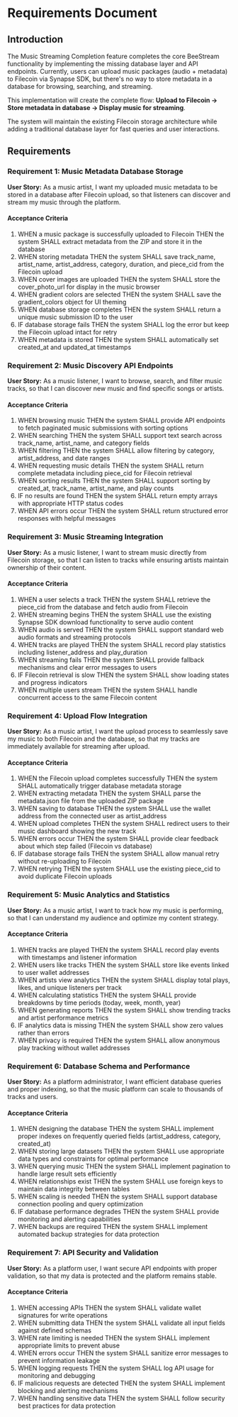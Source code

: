 # Requirements Document

## Introduction

The Music Streaming Completion feature completes the core BeeStream functionality by implementing the missing database layer and API endpoints. Currently, users can upload music packages (audio + metadata) to Filecoin via Synapse SDK, but there's no way to store metadata in a database for browsing, searching, and streaming. 

This implementation will create the complete flow: **Upload to Filecoin → Store metadata in database → Display music for streaming**.

The system will maintain the existing Filecoin storage architecture while adding a traditional database layer for fast queries and user interactions.

## Requirements

### Requirement 1: Music Metadata Database Storage

**User Story:** As a music artist, I want my uploaded music metadata to be stored in a database after Filecoin upload, so that listeners can discover and stream my music through the platform.

#### Acceptance Criteria

1. WHEN a music package is successfully uploaded to Filecoin THEN the system SHALL extract metadata from the ZIP and store it in the database
2. WHEN storing metadata THEN the system SHALL save track_name, artist_name, artist_address, category, duration, and piece_cid from the Filecoin upload
3. WHEN cover images are uploaded THEN the system SHALL store the cover_photo_url for display in the music browser
4. WHEN gradient colors are selected THEN the system SHALL save the gradient_colors object for UI theming
5. WHEN database storage completes THEN the system SHALL return a unique music submission ID to the user
6. IF database storage fails THEN the system SHALL log the error but keep the Filecoin upload intact for retry
7. WHEN metadata is stored THEN the system SHALL automatically set created_at and updated_at timestamps

### Requirement 2: Music Discovery API Endpoints

**User Story:** As a music listener, I want to browse, search, and filter music tracks, so that I can discover new music and find specific songs or artists.

#### Acceptance Criteria

1. WHEN browsing music THEN the system SHALL provide API endpoints to fetch paginated music submissions with sorting options
2. WHEN searching THEN the system SHALL support text search across track_name, artist_name, and category fields
3. WHEN filtering THEN the system SHALL allow filtering by category, artist_address, and date ranges
4. WHEN requesting music details THEN the system SHALL return complete metadata including piece_cid for Filecoin retrieval
5. WHEN sorting results THEN the system SHALL support sorting by created_at, track_name, artist_name, and play counts
6. IF no results are found THEN the system SHALL return empty arrays with appropriate HTTP status codes
7. WHEN API errors occur THEN the system SHALL return structured error responses with helpful messages

### Requirement 3: Music Streaming Integration

**User Story:** As a music listener, I want to stream music directly from Filecoin storage, so that I can listen to tracks while ensuring artists maintain ownership of their content.

#### Acceptance Criteria

1. WHEN a user selects a track THEN the system SHALL retrieve the piece_cid from the database and fetch audio from Filecoin
2. WHEN streaming begins THEN the system SHALL use the existing Synapse SDK download functionality to serve audio content
3. WHEN audio is served THEN the system SHALL support standard web audio formats and streaming protocols
4. WHEN tracks are played THEN the system SHALL record play statistics including listener_address and play_duration
5. WHEN streaming fails THEN the system SHALL provide fallback mechanisms and clear error messages to users
6. IF Filecoin retrieval is slow THEN the system SHALL show loading states and progress indicators
7. WHEN multiple users stream THEN the system SHALL handle concurrent access to the same Filecoin content

### Requirement 4: Upload Flow Integration

**User Story:** As a music artist, I want the upload process to seamlessly save my music to both Filecoin and the database, so that my tracks are immediately available for streaming after upload.

#### Acceptance Criteria

1. WHEN the Filecoin upload completes successfully THEN the system SHALL automatically trigger database metadata storage
2. WHEN extracting metadata THEN the system SHALL parse the metadata.json file from the uploaded ZIP package
3. WHEN saving to database THEN the system SHALL use the wallet address from the connected user as artist_address
4. WHEN upload completes THEN the system SHALL redirect users to their music dashboard showing the new track
5. WHEN errors occur THEN the system SHALL provide clear feedback about which step failed (Filecoin vs database)
6. IF database storage fails THEN the system SHALL allow manual retry without re-uploading to Filecoin
7. WHEN retrying THEN the system SHALL use the existing piece_cid to avoid duplicate Filecoin uploads

### Requirement 5: Music Analytics and Statistics

**User Story:** As a music artist, I want to track how my music is performing, so that I can understand my audience and optimize my content strategy.

#### Acceptance Criteria

1. WHEN tracks are played THEN the system SHALL record play events with timestamps and listener information
2. WHEN users like tracks THEN the system SHALL store like events linked to user wallet addresses
3. WHEN artists view analytics THEN the system SHALL display total plays, likes, and unique listeners per track
4. WHEN calculating statistics THEN the system SHALL provide breakdowns by time periods (today, week, month, year)
5. WHEN generating reports THEN the system SHALL show trending tracks and artist performance metrics
6. IF analytics data is missing THEN the system SHALL show zero values rather than errors
7. WHEN privacy is required THEN the system SHALL allow anonymous play tracking without wallet addresses

### Requirement 6: Database Schema and Performance

**User Story:** As a platform administrator, I want efficient database queries and proper indexing, so that the music platform can scale to thousands of tracks and users.

#### Acceptance Criteria

1. WHEN designing the database THEN the system SHALL implement proper indexes on frequently queried fields (artist_address, category, created_at)
2. WHEN storing large datasets THEN the system SHALL use appropriate data types and constraints for optimal performance
3. WHEN querying music THEN the system SHALL implement pagination to handle large result sets efficiently
4. WHEN relationships exist THEN the system SHALL use foreign keys to maintain data integrity between tables
5. WHEN scaling is needed THEN the system SHALL support database connection pooling and query optimization
6. IF database performance degrades THEN the system SHALL provide monitoring and alerting capabilities
7. WHEN backups are required THEN the system SHALL implement automated backup strategies for data protection

### Requirement 7: API Security and Validation

**User Story:** As a platform user, I want secure API endpoints with proper validation, so that my data is protected and the platform remains stable.

#### Acceptance Criteria

1. WHEN accessing APIs THEN the system SHALL validate wallet signatures for write operations
2. WHEN submitting data THEN the system SHALL validate all input fields against defined schemas
3. WHEN rate limiting is needed THEN the system SHALL implement appropriate limits to prevent abuse
4. WHEN errors occur THEN the system SHALL sanitize error messages to prevent information leakage
5. WHEN logging requests THEN the system SHALL log API usage for monitoring and debugging
6. IF malicious requests are detected THEN the system SHALL implement blocking and alerting mechanisms
7. WHEN handling sensitive data THEN the system SHALL follow security best practices for data protection